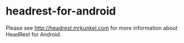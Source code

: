 # headrest-for-android
Please see http://headrest.mrkunkel.com for more information about HeadRest for Android.
